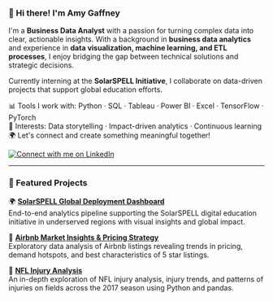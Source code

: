 ### 👋 Hi there! I'm Amy Gaffney

I'm a **Business Data Analyst** with a passion for turning complex data into clear, actionable insights. With a background in **business data analytics** and experience in **data visualization, machine learning, and ETL processes**, I enjoy bridging the gap between technical solutions and strategic decisions.

Currently interning at the **SolarSPELL Initiative**, I collaborate on data-driven projects that support global education efforts.

📊 Tools I work with: Python · SQL · Tableau · Power BI · Excel · TensorFlow · PyTorch  
🧠 Interests: Data storytelling · Impact-driven analytics · Continuous learning  
🌍 Let's connect and create something meaningful together!

[![Connect with me on LinkedIn](https://img.shields.io/badge/LinkedIn-Amy%20Gaffney-blue?style=for-the-badge&logo=linkedin)](https://www.linkedin.com/in/-amygaffney/)

---

### 📌 Featured Projects

🌍 **[SolarSPELL Global Deployment Dashboard](https://github.com/agaffney-hub/solarspell-data-project)**  
End-to-end analytics pipeline supporting the SolarSPELL digital education initiative in underserved regions with visual insights and global impact.

🏡 **[Airbnb Market Insights & Pricing Strategy](https://github.com/agaffney-hub/airbnb-data-insights)**  
Exploratory data analysis of Airbnb listings revealing trends in pricing, demand hotspots, and best characteristics of 5 star listings.

🏈 **[NFL Injury Analysis](https://github.com/agaffney-hub/nfl-offense-analysis)**  
An in-depth exploration of NFL injury analysis, injury trends, and patterns of injuries on fields across the 2017 season using Python and pandas.

